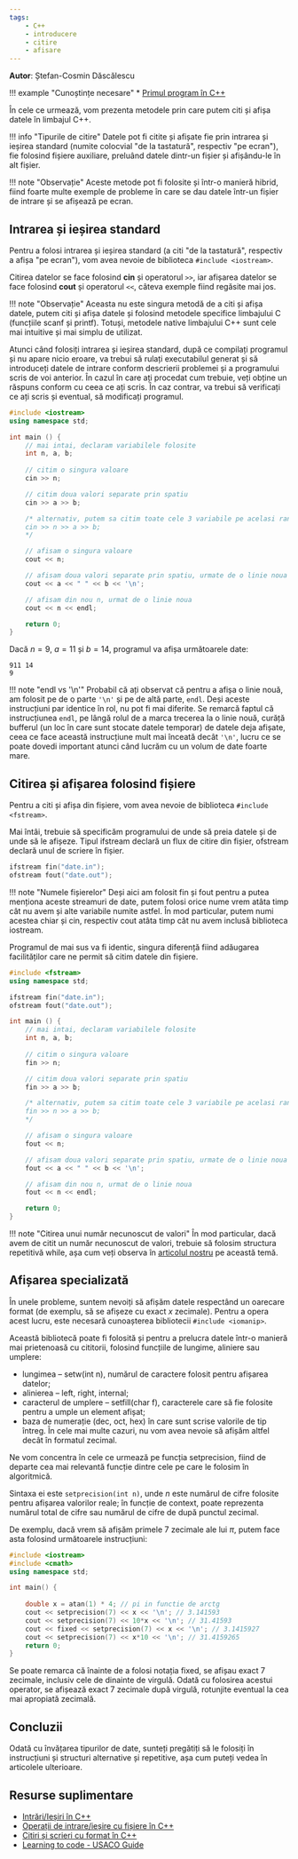 ```yaml
---
tags:
    - C++
    - introducere
    - citire
    - afisare
---
```


**Autor**: Ștefan-Cosmin Dăscălescu

!!! example "Cunoștințe necesare"
    * [Primul program în C++](https://edu.roalgo.ro/cppintro/intro/)

În cele ce urmează, vom prezenta metodele prin care putem citi și afișa datele în limbajul C++.

!!! info "Tipurile de citire"
    Datele pot fi citite și afișate fie prin intrarea și ieșirea standard (numite colocvial "de la tastatură", respectiv "pe ecran"), fie folosind fișiere auxiliare, preluând datele dintr-un fișier și afișându-le în alt fișier. 

!!! note "Observație"
    Aceste metode pot fi folosite și într-o manieră hibrid, fiind foarte multe exemple de probleme în care se dau datele într-un fișier de intrare și se afișează pe ecran.

## Intrarea și ieșirea standard 

Pentru a folosi intrarea și ieșirea standard (a citi "de la tastatură", respectiv a afișa "pe ecran"), vom avea nevoie de biblioteca `#include <iostream>`.

Citirea datelor se face folosind **cin** și operatorul `>>`, iar afișarea datelor se face folosind **cout** și operatorul `<<`, câteva exemple fiind regăsite mai jos. 

!!! note "Observație"
    Aceasta nu este singura metodă de a citi și afișa datele, putem citi și afișa datele și folosind metodele specifice limbajului C (funcțiile scanf și printf). Totuși, metodele native limbajului C++ sunt cele mai intuitive și mai simplu de utilizat.

Atunci când folosiți intrarea și ieșirea standard, după ce compilați programul și nu apare nicio eroare, va trebui să rulați executabilul generat și să introduceți datele de intrare conform descrierii problemei și a programului scris de voi anterior. În cazul în care ați procedat cum trebuie, veți obține un răspuns conform cu ceea ce ați scris. În caz contrar, va trebui să verificați ce ați scris și eventual, să modificați programul. 

```cpp
#include <iostream>
using namespace std;

int main () {
    // mai intai, declaram variabilele folosite
    int n, a, b;
    
    // citim o singura valoare
    cin >> n; 

    // citim doua valori separate prin spatiu 
    cin >> a >> b; 

    /* alternativ, putem sa citim toate cele 3 variabile pe acelasi rand
    cin >> n >> a >> b;
    */

    // afisam o singura valoare
    cout << n; 

    // afisam doua valori separate prin spatiu, urmate de o linie noua 
    cout << a << " " << b << '\n'; 

    // afisam din nou n, urmat de o linie noua
    cout << n << endl;

    return 0;
}
```

Dacă $n = 9$, $a = 11$ și $b = 14$, programul va afișa următoarele date:

```
911 14
9

```

!!! note "endl vs '\n'"
    Probabil că ați observat că pentru a afișa o linie nouă, am folosit pe de o parte `'\n'` și pe de altă parte, `endl`. Deși aceste instrucțiuni par identice în rol, nu pot fi mai diferite. Se remarcă faptul că instrucțiunea `endl`, pe lângă rolul de a marca trecerea la o linie nouă, curăță bufferul (un loc în care sunt stocate datele temporar) de datele deja afișate, ceea ce face această instrucțiune mult mai înceată decât `'\n'`, lucru ce se poate dovedi important atunci când lucrăm cu un volum de date foarte mare. 

## Citirea și afișarea folosind fișiere

Pentru a citi și afișa din fișiere, vom avea nevoie de biblioteca `#include <fstream>`.

Mai întâi, trebuie să specificăm programului de unde să preia datele și de unde să le afișeze. Tipul ifstream declară un flux de citire din fișier, ofstream declară unul de scriere în fișier.

```cpp
ifstream fin("date.in");
ofstream fout("date.out");
```

!!! note "Numele fișierelor"
    Deși aici am folosit fin și fout pentru a putea menționa aceste streamuri de date, putem folosi orice nume vrem atâta timp cât nu avem și alte variabile numite astfel. În mod particular, putem numi acestea chiar și cin, respectiv cout atâta timp cât nu avem inclusă biblioteca iostream.

Programul de mai sus va fi identic, singura diferență fiind adăugarea facilităților care ne permit să citim datele din fișiere. 

```cpp
#include <fstream>
using namespace std;

ifstream fin("date.in");
ofstream fout("date.out");

int main () {
    // mai intai, declaram variabilele folosite
    int n, a, b;
    
    // citim o singura valoare
    fin >> n; 

    // citim doua valori separate prin spatiu 
    fin >> a >> b; 

    /* alternativ, putem sa citim toate cele 3 variabile pe acelasi rand
    fin >> n >> a >> b;
    */

    // afisam o singura valoare
    fout << n; 

    // afisam doua valori separate prin spatiu, urmate de o linie noua 
    fout << a << " " << b << '\n'; 

    // afisam din nou n, urmat de o linie noua
    fout << n << endl;

    return 0;
}
```

!!! note "Citirea unui număr necunoscut de valori"
    În mod particular, dacă avem de citit un număr necunoscut de valori, trebuie să folosim structura repetitivă while, așa cum veți observa în [articolul nostru](https://edu.roalgo.ro/cppintro/loops/#structura-while) pe această temă. 

## Afișarea specializată

În unele probleme, suntem nevoiți să afișăm datele respectând un oarecare format (de exemplu, să se afișeze cu exact $x$ zecimale). Pentru a opera acest lucru, este necesară cunoașterea bibliotecii  `#include <iomanip>`.

Această bibliotecă poate fi folosită și pentru a prelucra datele într-o manieră mai prietenoasă cu cititorii, folosind funcțiile de lungime, aliniere sau umplere:

* lungimea – setw(int n), numărul de caractere folosit pentru afișarea datelor;
* alinierea – left, right, internal;
* caracterul de umplere – setfill(char f), caracterele care să fie folosite pentru a umple un element afișat;
* baza de numerație (dec, oct, hex) în care sunt scrise valorile de tip întreg. În cele mai multe cazuri, nu vom avea nevoie să afișăm altfel decât în formatul zecimal.

Ne vom concentra în cele ce urmează pe funcția setprecision, fiind de departe cea mai relevantă funcție dintre cele pe care le folosim în algoritmică. 

Sintaxa ei este `setprecision(int n)`, unde $n$ este numărul de cifre folosite pentru afișarea valorilor reale; în funcție de context, poate reprezenta numărul total de cifre sau numărul de cifre de după punctul zecimal.

De exemplu, dacă vrem să afișăm primele $7$ zecimale ale lui $\pi$, putem face asta folosind următoarele instrucțiuni:

```cpp
#include <iostream>
#include <cmath>
using namespace std;

int main() {
    
    double x = atan(1) * 4; // pi in functie de arctg
    cout << setprecision(7) << x << '\n'; // 3.141593
    cout << setprecision(7) << 10*x << '\n'; // 31.41593
    cout << fixed << setprecision(7) << x << '\n'; // 3.1415927
    cout << setprecision(7) << x*10 << '\n'; // 31.4159265
    return 0;
} 
```

Se poate remarca că înainte de a folosi notația fixed, se afișau exact $7$ zecimale, inclusiv cele de dinainte de virgulă. Odată cu folosirea acestui operator, se afișează exact $7$ zecimale după virgulă, rotunjite eventual la cea mai apropiată zecimală.

## Concluzii

Odată cu învățarea tipurilor de date, sunteți pregătiți să le folosiți în instrucțiuni și structuri alternative și repetitive, așa cum puteți vedea în articolele ulterioare.

## Resurse suplimentare 

* [Intrări/Ieșiri în C++](https://www.pbinfo.ro/articole/60/intrari-iesiri-in-cpp)
* [Operații de intrare/ieșire cu fișiere în C++](https://www.pbinfo.ro/articole/19047/operatii-de-intrare-iesire-cu-fisiere-in-cpp)
* [Citiri și scrieri cu format în C++](https://www.pbinfo.ro/articole/16018/citiri-si-scrieri-cu-format-in-cpp)
* [Learning to code - USACO Guide](https://usaco.guide/general/resources-learning-to-code?lang=cpp)
